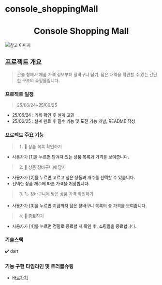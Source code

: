 # console_shoppingMall
<h1 align="center">
Console Shopping Mall 
</h1>
<p align="center">
</p>
  <img alt="참고 이미지" src="assets/screenshot.png"/>

## 프로젝트 개요
> 콘솔 창에서 제품 가격 정보부터 장바구니 담기, 담은 내역을 확인할 수 있는 간단한 구조의 쇼핑몰입니다. 

### 프로젝트 일정
> 25/06/24~25/06/25
- 25/06/24 : 기획 확인 후 설계 고민
- 25/06/25 : 설계 완료 후 필수 기능 및 도전 기능 개발, README 작성

### 프로젝트 주요 기능
> 1. 🔎 상품 목록 확인하기
- 사용자가 [1]을 누르면 담겨져 있는 상품 목록과 가격을 보여줍니다.
> 2. 🛒 상품 장바구니에 담기
- 사용자가 [2]를 누르면 고르고 싶은 상품과 개수를 선택할 수 있습니다.
- 선택한 상품 개수에 따른 가격을 저장합니다. 
> 3. 🏷️ 장바구니에 담은 상품 가격 확인하기
- 사용자가 [3]을 누르면 지금까지 담은 장바구니 목록의 총 가격을 보여줍니다.
> 4. 🏁 종료하기
- 사용자가 [4]를 누르면 정말로 종료할 지 확인 후, 쇼핑몰을 종료합니다.

### 기술스택
✔️ dart

### 기능 구현 타임라인 및 트러블슈팅
 - [바로가기](https://polariseunhee94.notion.site/21b3216a4dd28096aecaf7171906d96f?source=copy_link)
